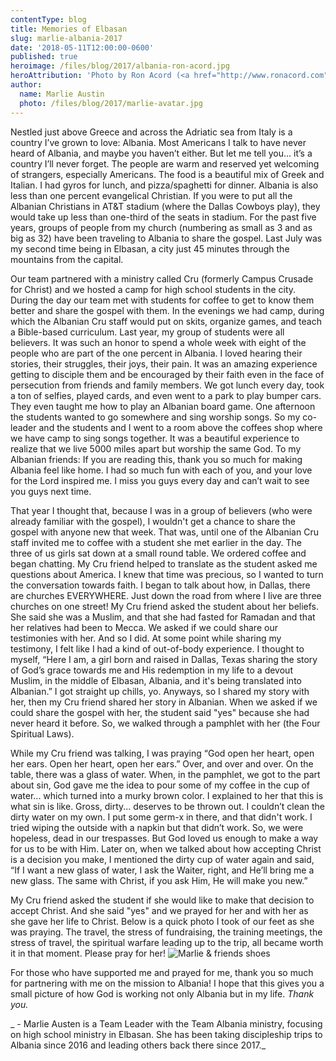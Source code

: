 ```yaml
---
contentType: blog
title: Memories of Elbasan
slug: marlie-albania-2017
date: '2018-05-11T12:00:00-0600'
published: true
heroimage: /files/blog/2017/albania-ron-acord.jpg
heroAttribution: 'Photo by Ron Acord (<a href="http://www.ronacord.com">ronacord.com</a>)'
author:
  name: Marlie Austin
  photo: /files/blog/2017/marlie-avatar.jpg
---
```

Nestled just above Greece and across the Adriatic sea from Italy is a country I’ve grown to love: Albania. Most Americans I talk to have never heard of Albania, and maybe you haven’t either. But let me tell you... it’s a country I’ll never forget. The people are warm and reserved yet welcoming of strangers, especially Americans. The food is a beautiful mix of Greek and Italian. I had gyros for lunch, and pizza/spaghetti for dinner. Albania is also less than one percent evangelical Christian. If you were to put all the Albanian Christians in AT&T stadium (where the Dallas Cowboys play), they would take up less than one-third of the seats in stadium. For the past five years, groups of people from my church (numbering as small as 3 and as big as 32) have been traveling to Albania to share the gospel. Last July was my second time being in Elbasan, a city just 45 minutes through the mountains from the capital.

Our team partnered with a ministry called Cru (formerly Campus Crusade for Christ) and we hosted a camp for high school students in the city. During the day our team met with students for coffee to get to know them better and share the gospel with them. In the evenings we had camp, during which the Albanian Cru staff would put on skits, organize games, and teach a Bible-based curriculum. Last year, my group of students were all believers. It was such an honor to spend a whole week with eight of the people who are part of the one percent in Albania. I loved hearing their stories, their struggles, their joys, their pain. It was an amazing experience getting to disciple them and be encouraged by their faith even in the face of persecution from friends and family members. We got lunch every day, took a ton of selfies, played cards, and even went to a park to play bumper cars. They even taught me how to play an Albanian board game. One afternoon the students wanted to go somewhere and sing worship songs. So my co-leader and the students and I went to a room above the coffees shop where we have camp to sing songs together. It was a beautiful experience to realize that we live 5000 miles apart but worship the same God. To my Albanian friends: If you are reading this, thank you so much for making Albania feel like home. I had so much fun with each of you, and your love for the Lord inspired me. I miss you guys every day and can’t wait to see you guys next time.

That year I thought that, because I was in a group of believers (who were already familiar with the gospel), I wouldn't get a chance to share the gospel with anyone new that week. That was, until one of the Albanian Cru staff invited me to coffee with a student she met earlier in the day. The three of us girls sat down at a small round table. We ordered coffee and began chatting. My Cru friend helped to translate as the student asked me questions about America. I knew that time was precious, so I wanted to turn the conversation towards faith. I began to talk about how, in Dallas, there are churches EVERYWHERE. Just down the road from where I live are three churches on one street! My Cru friend asked the student about her beliefs. She said she was a Muslim, and that she had fasted for Ramadan and that her relatives had been to Mecca. We asked if we could share our testimonies with her. And so I did. At some point while sharing my testimony, I felt like I had a kind of out-of-body experience. I thought to myself, “Here I am, a girl born and raised in Dallas, Texas sharing the story of God’s grace towards me and His redemption in my life to a devout Muslim, in the middle of Elbasan, Albania, and it's being translated into Albanian.” I got straight up chills, yo. Anyways, so I shared my story with her, then my Cru friend shared her story in Albanian. When we asked if we could share the gospel with her, the student said "yes" because she had never heard it before. So, we walked through a pamphlet with her (the Four Spiritual Laws).

While my Cru friend was talking, I was praying “God open her heart, open her ears. Open her heart, open her ears.” Over, and over and over. On the table, there was a glass of water. When, in the pamphlet, we got to the part about sin, God gave me the idea to pour some of my coffee in the cup of water... which turned into a murky brown color. I explained to her that this is what sin is like. Gross, dirty... deserves to be thrown out. I couldn’t clean the dirty water on my own. I put some germ-x in there, and that didn't work. I tried wiping the outside with a napkin but that didn’t work. So, we were hopeless, dead in our trespasses. But God loved us enough to make a way for us to be with Him. Later on, when we talked about how accepting Christ is a decision you make, I mentioned the dirty cup of water again and said, “If I want a new glass of water, I ask the Waiter, right, and He’ll bring me a new glass. The same with Christ, if you ask Him, He will make you new.”

My Cru friend asked the student if she would like to make that decision to accept Christ. And she said "yes" and we prayed for her and with her as she gave her life to Christ. Below is a quick photo I took of our feet as she was praying. The travel, the stress of fundraising, the training meetings, the stress of travel, the spiritual warfare leading up to the trip, all became worth it in that moment. Please pray for her!
![Marlie & friends shoes](/files/blog/2017/marlie_2017_shoes.jpg)

For those who have supported me and prayed for me, thank you so much for partnering with me on the mission to Albania! I hope that this gives you a small picture of how God is working not only Albania but in my life. _Thank you._

_ - Marlie Austen is a Team Leader with the Team Albania ministry, focusing on high school ministry in Elbasan. She has been taking discipleship trips to Albania since 2016 and leading others back there since 2017._

